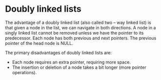 # Doubly linked lists
The advantage of a doubly linked list (also called two – way linked list) is that given a node in the list, we can navigate in both directions. A node in a singly linked list cannot be removed unless we have the pointer to its predecessor. Each node has both previous and next pointers. The previous pointer of the head node is NULL.

The primary disadvantages of doubly linked lists are:  
- Each node requires an extra pointer, requiring more space.
- The insertion or deletion of a node takes a bit longer (more pointer operations).


